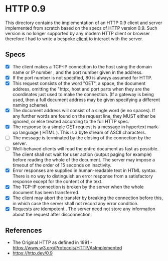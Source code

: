 # HTTP 0.9

This directory contains the implementation of an HTTP 0.9 client and server implemented from scratch based on the specs of HTTP version 0.9.
Such version is no longer supported by any modern HTTP client or browser therefore I had to write a bespoke [client](./client) to interact with the server.

## Specs

- [x] The client makes a TCP-IP connection to the host using the domain name or IP number , and the port number given in the address.
- [x] If the port number is not specified, 80 is always assumed for HTTP.
- [x] This request consists of the word "GET", a space, the document address, omitting the "http:, host and port parts when they are the coordinates just used to make the connection. (If a gateway is being used, then a full document address may be given specifying a different naming scheme).
- [x] The document address will consist of a single word (ie no spaces). If any further words are found on the request line, they MUST either be ignored, or else treated according to the full HTTP spec.
- [x] The response to a simple GET request is a message in hypertext mark-up language ( HTML ). This is a byte stream of ASCII characters.
- [ ] The message is terminated by the closing of the connection by the server.
- [ ] Well-behaved clients will read the entire document as fast as possible. The client shall not wait for user action (output paging for example) before reading the whole of the document. The server may impose a timeout of the order of 15 seconds on inactivity.
- [x] Error responses are supplied in human-readable text in HTML syntax. There is no way to distinguish an error response from a satisfactory response except for the content of the text.
- [x] The TCP-IP connection is broken by the server when the whole document has been transferred.
- [x] The client may abort the transfer by breaking the connection before this, in which case the server shall not record any error condition.
- [x] Requests are idempotent . The server need not store any information about the request after disconnection.

## References

- The Original HTTP as defined in 1991 - https://www.w3.org/Protocols/HTTP/AsImplemented
- https://http.dev/0.9

